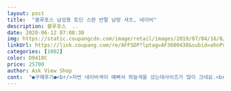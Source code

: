 ```yaml
---
layout: post 
title:  "블루포스 남성용 토딘 스판 반팔 남방 셔츠, 네이비" 
description: 블루포스  ..
date: 2020-06-12 07:08:30 
img: https://static.coupangcdn.com/image/retail/images/2019/07/04/16/8/0fcc99ca-4df9-46f5-87ed-3251b62a0f90.jpg 
linkUrl: https://link.coupang.com/re/AFFSDP?lptag=AF3600438&subid=ahnPublicAsk&pageKey=91647137&itemId=285085932&vendorItemId=5018095838&traceid=V0-113-51a2e30e4bdfdfd2 
categories: [1002] 
color: D9418C 
price: 25700 
author: Ask View Shop 
cont:  "●구매후기●<br/>저번 네이비색이 예뻐서 하늘색을 샀는데사이즈가 많이 크네요.<br/> 같은 사이즈인데도 치수가 다를 수 있나요? 입는데는 상관없지만 좀 그러네요.<br/>.<br/>  옷은 예뻐요<br/>좀 올드한 느낌은 들지만 재질이 참 좋아요.<br/>.<br/>구김도 잘 안가고 스탈일이 나는 옷인거같아요.<br/>.<br/>몸매 핏이 좀 되어서 깔끔해보입니다<br/>핏도좋고 깔끔하고 이뻐요ㅎ 천도 스판이라 쭉쭉늘어나요<br/>" 
---
```

